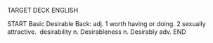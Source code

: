 TARGET DECK
ENGLISH

START
Basic
Desirable
Back: adj. 1 worth having or doing. 2 sexually attractive.  desirability n. Desirableness n. Desirably adv.
END
